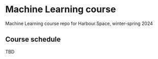 # Machine Learning course

Machine Learning course repo for Harbour.Space, winter-spring 2024
## Course schedule

TBD


